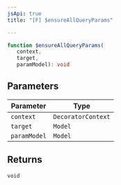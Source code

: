 ```yaml
---
jsApi: true
title: "[F] $ensureAllQueryParams"

---
```

```ts
function $ensureAllQueryParams(
   context, 
   target, 
   paramModel): void
```

## Parameters

| Parameter | Type |
| ------ | ------ |
| `context` | `DecoratorContext` |
| `target` | `Model` |
| `paramModel` | `Model` |

## Returns

`void`
